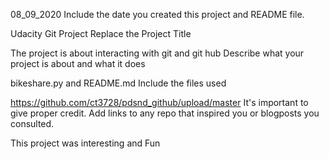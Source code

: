08_09_2020
Include the date you created this project and README file.

Udacity Git Project
Replace the Project Title

The project is about interacting with git and git hub
Describe what your project is about and what it does

bikeshare.py and README.md
Include the files used

https://github.com/ct3728/pdsnd_github/upload/master
It's important to give proper credit. Add links to any repo that inspired you or blogposts you consulted.

This project was interesting and Fun
